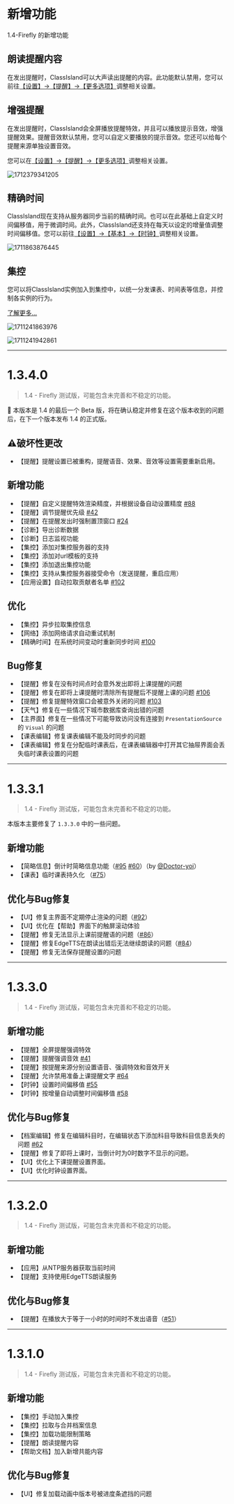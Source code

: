 # 新增功能

1.4-Firefly 的新增功能

## 朗读提醒内容

在发出提醒时，ClassIsland可以大声读出提醒的内容。此功能默认禁用，您可以前往[【设置】->【提醒】->【更多选项】](ci://app/settings/notification)调整相关设置。

## 增强提醒

在发出提醒时，ClassIsland会全屏播放提醒特效，并且可以播放提示音效，增强提醒效果。提醒音效默认禁用，您可以自定义要播放的提示音效。您还可以给每个提醒来源单独设置音效。

您可以在[【设置】->【提醒】->【更多选项】](ci://app/settings/notification)调整相关设置。

![1712379341205](pack://application:,,,/ClassIsland;component/Assets/Documents/image/ChangeLog/1712379341205.png)

## 精确时间

ClassIsland现在支持从服务器同步当前的精确时间。也可以在此基础上自定义时间偏移值，用于微调时间。此外，ClassIsland还支持在每天以设定的增量值调整时间偏移值。您可以前往[【设置】->【基本】->【时钟】](ci://app/settings/general)调整相关设置。

![1711863876445](pack://application:,,,/ClassIsland;component/Assets/Documents/image/ChangeLog/1711863876445.png)

## 集控

您可以将ClassIsland实例加入到集控中，以统一分发课表、时间表等信息，并控制各实例的行为。

[了解更多…](https://classisland-docs.readthedocs.io/zh-cn/latest/management/)

![1711241863976](pack://application:,,,/ClassIsland;component/Assets/Documents/image/ChangeLog/1711241863976.png)

![1711241942861](pack://application:,,,/ClassIsland;component/Assets/Documents/image/ChangeLog/1711241942861.png)



***


# 1.3.4.0

> 1.4 - Firefly 测试版，可能包含未完善和不稳定的功能。

🎉 本版本是 1.4 的最后一个 Beta 版，将在确认稳定并修复在这个版本收到的问题后，在下一个版本发布 1.4 的正式版。

## ⚠️破坏性更改

- 【提醒】提醒设置已被重构，提醒语音、效果、音效等设置需要重新启用。

## 新增功能
- 【提醒】自定义提醒特效渲染精度，并根据设备自动设置精度 [#88](https://github.com/HelloWRC/ClassIsland/issues/88)
- 【提醒】调节提醒优先级 [#42](https://github.com/HelloWRC/ClassIsland/issues/42)
- 【提醒】在提醒发出时强制置顶窗口 [#24](https://github.com/HelloWRC/ClassIsland/issues/24)
- 【诊断】导出诊断数据
- 【诊断】日志监视功能
- 【集控】添加对集控服务器的支持
- 【集控】添加对url模板的支持
- 【集控】添加退出集控功能
- 【集控】支持从集控服务器接受命令（发送提醒，重启应用）
- 【应用设置】自动拉取贡献者名单 [#102](https://github.com/HelloWRC/ClassIsland/issues/102)

## 优化
- 【集控】异步拉取集控信息
- 【网络】添加网络请求自动重试机制
- 【精确时间】在系统时间变动时重新同步时间 [#100](https://github.com/HelloWRC/ClassIsland/issues/100)

## Bug修复
- 【提醒】修复在没有时间点时会意外发出即将上课提醒的问题
- 【提醒】修复在即将上课提醒时清除所有提醒后不提醒上课的问题 [#106](https://github.com/HelloWRC/ClassIsland/issues/106)
- 【提醒】修复提醒特效窗口会被意外关闭的问题 [#103](https://github.com/HelloWRC/ClassIsland/issues/103)
- 【天气】修复在一些情况下城市数据库查询出错的问题
- 【主界面】修复在一些情况下可能导致访问没有连接到 `PresentationSource` 的 `Visual` 的问题
- 【课表编辑】修复课表编辑不能及时同步的问题
- 【课表编辑】修复在分配临时课表后，在课表编辑器中打开其它抽屉界面会丢失临时课表设置的问题


***


# 1.3.3.1

> 1.4 - Firefly 测试版，可能包含未完善和不稳定的功能。

本版本主要修复了 `1.3.3.0` 中的一些问题。

## 新增功能
- 【简略信息】倒计时简略信息功能（[#95](https://github.com/HelloWRC/ClassIsland/pull/95) [#60](https://github.com/HelloWRC/ClassIsland/issues/60)）（by [@Doctor-yoi](https://github.com/Doctor-yoi)）
- 【课表】临时课表持久化 （[#75](https://github.com/HelloWRC/ClassIsland/issues/75)）

## 优化与Bug修复
- 【UI】修复主界面不定期停止渲染的问题（[#92](https://github.com/HelloWRC/ClassIsland/issues/92)）
- 【UI】优化在【帮助】界面下的触屏滚动体验
- 【提醒】修复无法显示上课前提醒语的问题（[#86](https://github.com/HelloWRC/ClassIsland/issues/86)）
- 【提醒】修复EdgeTTS在朗读出错后无法继续朗读的问题（[#84](https://github.com/HelloWRC/ClassIsland/issues/84)）
- 【提醒】修复无法保存提醒设置的问题


***


# 1.3.3.0

> 1.4 - Firefly 测试版，可能包含未完善和不稳定的功能。

## 新增功能

- 【提醒】全屏提醒强调特效 
- 【提醒】提醒强调音效 [#41](https://github.com/HelloWRC/ClassIsland/issues/41)
- 【提醒】按提醒来源分别设置语音、强调特效和音效开关 
- 【提醒】允许禁用准备上课提醒文字 [#64](https://github.com/HelloWRC/ClassIsland/issues/64)
- 【时钟】设置时间偏移值 [#55](https://github.com/HelloWRC/ClassIsland/issues/55)
- 【时钟】按增量自动调整时间偏移值 [#58](https://github.com/HelloWRC/ClassIsland/issues/58)

## 优化与Bug修复
- 【档案编辑】修复在编辑科目时，在编辑状态下添加科目导致科目信息丢失的问题 [#62](https://github.com/HelloWRC/ClassIsland/issues/62)
- 【提醒】修复了即将上课时，当倒计时为0时数字不显示的问题。
- 【UI】优化上下课提醒设置界面。
- 【UI】优化时钟设置界面。

***


# 1.3.2.0

> 1.4 - Firefly 测试版，可能包含未完善和不稳定的功能。

## 新增功能
- 【应用】从NTP服务器获取当前时间
- 【提醒】支持使用EdgeTTS朗读服务

## 优化与Bug修复
- 【提醒】在播放大于等于一小时的时间时不发出语音（[#51](https://github.com/HelloWRC/ClassIsland/issues/51)）



***


# 1.3.1.0

> 1.4 - Firefly 测试版，可能包含未完善和不稳定的功能。

## 新增功能
- 【集控】手动加入集控
- 【集控】拉取与合并档案信息
- 【集控】加载功能限制策略
- 【提醒】朗读提醒内容
- 【帮助文档】加入新增共能内容

## 优化与Bug修复
- 【UI】修复加载动画中版本号被进度条遮挡的问题
